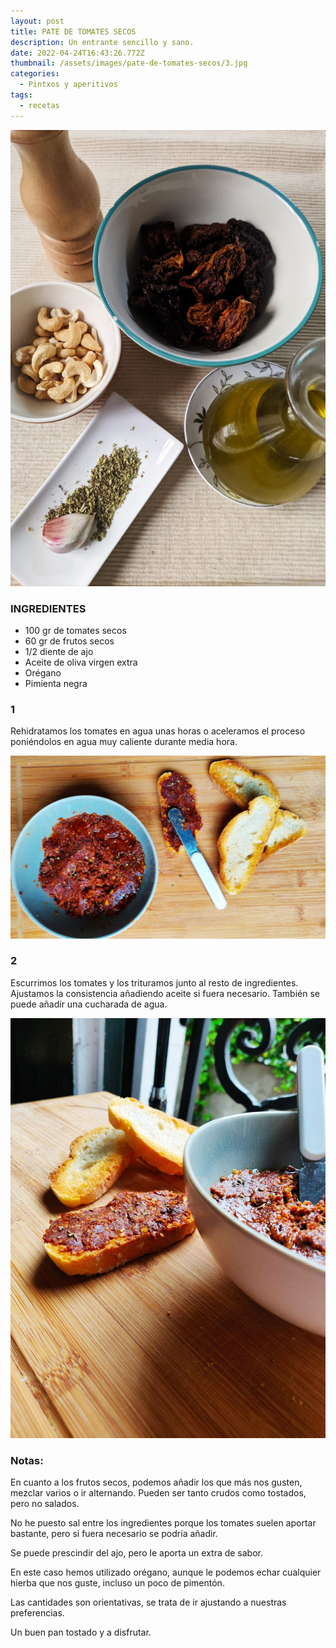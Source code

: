 ```yaml
---
layout: post
title: PATÉ DE TOMATES SECOS
description: Un entrante sencillo y sano.
date: 2022-04-24T16:43:26.772Z
thumbnail: /assets/images/pate-de-tomates-secos/3.jpg
categories:
  - Pintxos y aperitivos
tags:
  - recetas
---
```

![](/assets/images/pate-de-tomates-secos/0.jpg)


### INGREDIENTES

* 100 gr de tomates secos
* 60 gr de frutos secos
* 1/2 diente de ajo
* Aceite de oliva virgen extra
* Orégano
* Pimienta negra


### 1 

Rehidratamos los tomates en agua unas horas o aceleramos el proceso poniéndolos en agua muy caliente durante media hora.

![](/assets/images/pate-de-tomates-secos/1.jpg)

### 2  

Escurrimos los tomates y los trituramos junto al resto de ingredientes. Ajustamos la consistencia añadiendo aceite si fuera necesario. También se puede añadir una cucharada de agua.

![](/assets/images/pate-de-tomates-secos/2.jpg)

### Notas: 

En cuanto a los frutos secos, podemos añadir los que más nos gusten, mezclar varios o ir alternando. Pueden ser tanto crudos como tostados, pero no salados.

No he puesto sal entre los ingredientes porque los tomates suelen aportar bastante, pero si fuera necesario se podría añadir.

Se puede prescindir del ajo, pero le aporta un extra de sabor. 

En este caso hemos utilizado orégano, aunque le podemos echar cualquier hierba que nos guste, incluso un poco de pimentón.

Las cantidades son orientativas, se trata de ir ajustando a nuestras preferencias.

Un buen pan tostado y a disfrutar.
